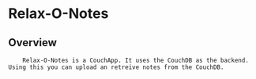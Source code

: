 Relax-O-Notes
=============

Overview
---------

		Relax-O-Notes is a CouchApp. It uses the CouchDB as the backend. Using this you can upload an retreive notes from the CouchDB.
